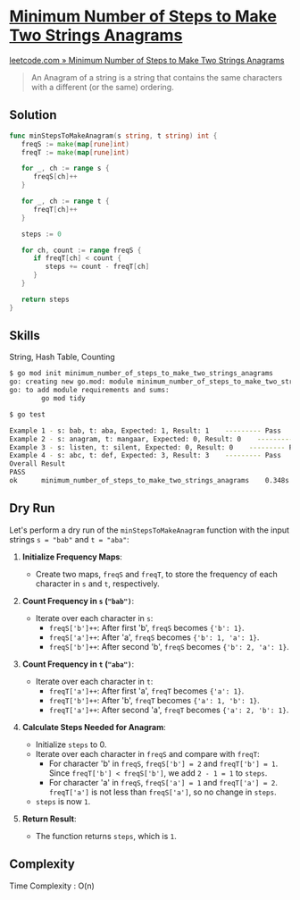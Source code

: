 # [Minimum Number of Steps to Make Two Strings Anagrams](https://leetcode.com/problems/minimum-number-of-steps-to-make-two-strings-anagram/description)

[leetcode.com » Minimum Number of Steps to Make Two Strings Anagrams](https://leetcode.com/problems/minimum-number-of-steps-to-make-two-strings-anagram/description)

> An Anagram of a string is a string that contains the same characters with a different (or the same) ordering.

## Solution

```go
func minStepsToMakeAnagram(s string, t string) int {
   freqS := make(map[rune]int)
   freqT := make(map[rune]int)

   for _, ch := range s {
      freqS[ch]++
   }

   for _, ch := range t {
      freqT[ch]++
   }

   steps := 0

   for ch, count := range freqS {
      if freqT[ch] < count {
         steps += count - freqT[ch]
      }
   }

   return steps
}
```

## Skills

String, Hash Table, Counting

```bash
$ go mod init minimum_number_of_steps_to_make_two_strings_anagrams            
go: creating new go.mod: module minimum_number_of_steps_to_make_two_strings_anagrams
go: to add module requirements and sums:
        go mod tidy

$ go test

Example 1 - s: bab, t: aba, Expected: 1, Result: 1    --------- Pass
Example 2 - s: anagram, t: mangaar, Expected: 0, Result: 0    --------- Pass
Example 3 - s: listen, t: silent, Expected: 0, Result: 0    --------- Pass
Example 4 - s: abc, t: def, Expected: 3, Result: 3    --------- Pass
Overall Result
PASS
ok      minimum_number_of_steps_to_make_two_strings_anagrams    0.348s
```

## Dry Run

Let's perform a dry run of the `minStepsToMakeAnagram` function with the input strings `s = "bab"` and `t = "aba"`:

1. **Initialize Frequency Maps**:
   - Create two maps, `freqS` and `freqT`, to store the frequency of each character in `s` and `t`, respectively.

2. **Count Frequency in `s` (`"bab")`**:
   - Iterate over each character in `s`:
     - `freqS['b']++`: After first 'b', `freqS` becomes `{'b': 1}`.
     - `freqS['a']++`: After 'a', `freqS` becomes `{'b': 1, 'a': 1}`.
     - `freqS['b']++`: After second 'b', `freqS` becomes `{'b': 2, 'a': 1}`.

3. **Count Frequency in `t` (`"aba")`**:
   - Iterate over each character in `t`:
     - `freqT['a']++`: After first 'a', `freqT` becomes `{'a': 1}`.
     - `freqT['b']++`: After 'b', `freqT` becomes `{'a': 1, 'b': 1}`.
     - `freqT['a']++`: After second 'a', `freqT` becomes `{'a': 2, 'b': 1}`.

4. **Calculate Steps Needed for Anagram**:
   - Initialize `steps` to 0.
   - Iterate over each character in `freqS` and compare with `freqT`:
     - For character 'b' in `freqS`, `freqS['b'] = 2` and `freqT['b'] = 1`. Since `freqT['b'] < freqS['b']`, we add `2 - 1 = 1` to `steps`.
     - For character 'a' in `freqS`, `freqS['a'] = 1` and `freqT['a'] = 2`. `freqT['a']` is not less than `freqS['a']`, so no change in `steps`.
   - `steps` is now `1`.

5. **Return Result**:
   - The function returns `steps`, which is `1`.

## Complexity

Time Complexity : O(n)
